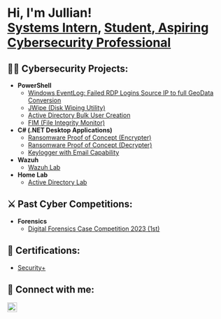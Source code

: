 <h1>Hi, I'm Jullian! 
<br/><a href="www.linkedin.com/in/jullian-andrade">Systems Intern</a>, <a href="https://github.com/jullianandrade">Student</a>,<a href="https://jullianandrade.github.io/"> Aspiring Cybersecurity Professional</a></h1>

<h2>👨‍💻 Cybersecurity Projects:</h2>

- <b>PowerShell</b>
  - [Windows EventLog: Failed RDP Logins Source IP to full GeoData Conversion](https://github.com//-Lab)
  - [JWipe (Disk Wiping Utility)](https://github.com//.PowerShell)
  - [Active Directory Bulk User Creation](https://github.com//AD_PS)
  - [FIM (File Integrity Monitor)](https://github.com//Integrity-FIM)
- <b>C# (.NET Desktop Applications)</b>
  - [Ransomware Proof of Concept (Encrypter)](https://github.com//EncrypterPOC)
  - [Ransomware Proof of Concept (Decrypter)](https://github.com//DecrypterPOC)
  - [Keylogger with Email Capability](https://github.com//Key-Logger-With-Email)
- <b>Wazuh</b>
  - [Wazuh Lab](https://github.com//)
- <b>Home Lab</b>
  - [Active Directory Lab](https://github.com//-Lab)
<h2>⚔️ Past Cyber Competitions:</h2>

  - <b>Forensics</b>
    - [Digital Forensics Case Competition 2023 (1st)](https://github.com//forensicsweblink) </b></i>

## 📄 Certifications:
- [Security+](https://github.com/)

<h2> 🤳 Connect with me:</h2>


[<img align="left" alt="JoshMadakor | LinkedIn" width="22px" src="https://cdn.jsdelivr.net/npm/simple-icons@v3/icons/linkedin.svg" />][linkedin]



[linkedin]: https://www.linkedin.com/in/jullian-andrade/

<!--
**joshmadakor1/joshmadakor1** is a ✨ _special_ ✨ repository because its `README.md` (this file) appears on your GitHub profile.

Here are some ideas to get you started:

- 🔭 I’m currently working on ...
- 🌱 I’m currently learning ...
- 👯 I’m looking to collaborate on ...
- 🤔 I’m looking for help with ...
- 💬 Ask me about ...
- 📫 How to reach me: ...
- 😄 Pronouns: ...
- ⚡ Fun fact: ...
-->

